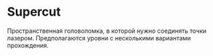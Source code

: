 # Supercut
Пространственная головоломка, в которой нужно соединять точки лазером. Предполагаются уровни с несколькими вариантами прохождения.
